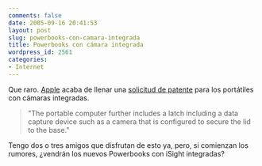 ```yaml
---
comments: false
date: 2005-09-16 20:41:53
layout: post
slug: powerbooks-con-camara-integrada
title: Powerbooks con cámara integrada
wordpress_id: 2561
categories:
- Internet
---
```


Que raro. [Apple](http://www.apple.com) acaba de llenar una [solicitud de patente](http://www.tuaw.com/2005/09/16/apple-files-patent-for-laptop-with-integrated-camera/) para los portátiles con cámaras integradas.





> "The portable computer further includes a latch including a data capture device such as a camera that is configured to secure the lid to the base."





Tengo dos o tres amigos que disfrutan de esto ya, pero, si comienzan los rumores, ¿vendrán los nuevos Powerbooks con iSight integradas?
